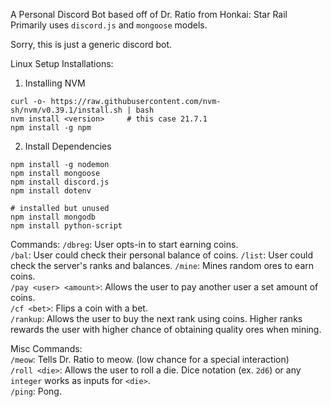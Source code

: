 A Personal Discord Bot based off of Dr. Ratio from Honkai: Star Rail  
Primarily uses `discord.js` and `mongoose` models.  

Sorry, this is just a generic discord bot.  

Linux Setup Installations:
1. Installing NVM
```
curl -o- https://raw.githubusercontent.com/nvm-sh/nvm/v0.39.1/install.sh | bash
nvm install <version>     # this case 21.7.1
npm install -g npm
```
2. Install Dependencies
```
npm install -g nodemon
npm install mongoose
npm install discord.js
npm install dotenv

# installed but unused
npm install mongodb
npm install python-script
```

Commands:
`/dbreg`: User opts-in to start earning coins.  
`/bal`: User could check their personal balance of coins.
`/list`: User could check the server's ranks and balances.
`/mine`: Mines random ores to earn coins.  
`/pay <user> <amount>`: Allows the user to pay another user a set amount of coins.  
`/cf <bet>`: Flips a coin with a bet.  
`/rankup`: Allows the user to buy the next rank using coins. Higher ranks rewards the user with higher chance of obtaining quality ores when mining.  
  
Misc Commands:  
`/meow`: Tells Dr. Ratio to meow. (low chance for a special interaction)  
`/roll <die>`: Allows the user to roll a die. Dice notation (ex. `2d6`) or any `integer` works as inputs for `<die>`.  
`/ping`: Pong.  
